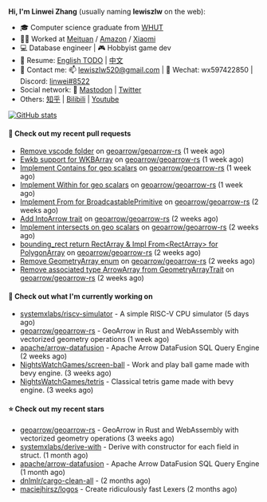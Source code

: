 **Hi, I'm Linwei Zhang** (usually naming **lewiszlw** on the web):
- 🎓 Computer science graduate from [WHUT](https://en.wikipedia.org/wiki/Wuhan_University_of_Technology)
- 👨‍💻 Worked at [Meituan](https://about.meituan.com/home) / [Amazon](https://www.amazon.com/) / [Xiaomi](https://www.mi.com/)
- 💻 Database engineer | 🎮 Hobbyist game dev
- 📄 Resume: [English TODO](https://github.com/lewiszlw/lewiszlw/blob/main/Resume_EN.md) | [中文](https://github.com/lewiszlw/lewiszlw/blob/main/Resume_CN.md)
- 📱 Contact me: 📫 [lewiszlw520@gmail.com](mailto:lewiszlw520@gmail.com) | 💬 Wechat: wx597422850 | Discord: [linwei#8522](http://discordapp.com/users/891664307035713576)
- Social network: 🦣 [Mastodon](https://mastodon.world/@lewiszlw) | [Twitter](https://twitter.com/lewiszlw)
- Others: [知乎](https://www.zhihu.com/people/tian-qian-zhu-wu-ya) | [Bilibili](https://space.bilibili.com/43876861) | [Youtube](https://www.youtube.com/channel/UCnvri1tqAjxsp9nGQ63zUNw)

[![GitHub stats](https://github-readme-stats.vercel.app/api?username=lewiszlw&count_private=true&show_icons=true&theme=solarized-dark&include_all_commits=true)](https://github.com/anuraghazra/github-readme-stats)

#### 🔨 Check out my recent pull requests

- [Remove vscode folder](https://github.com/geoarrow/geoarrow-rs/pull/259) on [geoarrow/geoarrow-rs](https://github.com/geoarrow/geoarrow-rs) (1 week ago)
- [Ewkb support for WKBArray](https://github.com/geoarrow/geoarrow-rs/pull/254) on [geoarrow/geoarrow-rs](https://github.com/geoarrow/geoarrow-rs) (1 week ago)
- [Implement Contains for geo scalars](https://github.com/geoarrow/geoarrow-rs/pull/250) on [geoarrow/geoarrow-rs](https://github.com/geoarrow/geoarrow-rs) (1 week ago)
- [Implement Within for geo scalars](https://github.com/geoarrow/geoarrow-rs/pull/249) on [geoarrow/geoarrow-rs](https://github.com/geoarrow/geoarrow-rs) (1 week ago)
- [Implement From for BroadcastablePrimitive](https://github.com/geoarrow/geoarrow-rs/pull/247) on [geoarrow/geoarrow-rs](https://github.com/geoarrow/geoarrow-rs) (2 weeks ago)
- [Add IntoArrow trait](https://github.com/geoarrow/geoarrow-rs/pull/246) on [geoarrow/geoarrow-rs](https://github.com/geoarrow/geoarrow-rs) (2 weeks ago)
- [Implement intersects on geo scalars](https://github.com/geoarrow/geoarrow-rs/pull/245) on [geoarrow/geoarrow-rs](https://github.com/geoarrow/geoarrow-rs) (2 weeks ago)
- [bounding_rect return RectArray &amp; Impl From&lt;RectArray&gt; for PolygonArray](https://github.com/geoarrow/geoarrow-rs/pull/242) on [geoarrow/geoarrow-rs](https://github.com/geoarrow/geoarrow-rs) (2 weeks ago)
- [Remove GeometryArray enum](https://github.com/geoarrow/geoarrow-rs/pull/238) on [geoarrow/geoarrow-rs](https://github.com/geoarrow/geoarrow-rs) (2 weeks ago)
- [Remove associated type ArrowArray from GeometryArrayTrait](https://github.com/geoarrow/geoarrow-rs/pull/237) on [geoarrow/geoarrow-rs](https://github.com/geoarrow/geoarrow-rs) (2 weeks ago)

#### 👷 Check out what I'm currently working on

- [systemxlabs/riscv-simulator](https://github.com/systemxlabs/riscv-simulator) - A simple RISC-V CPU simulator (5 days ago)
- [geoarrow/geoarrow-rs](https://github.com/geoarrow/geoarrow-rs) - GeoArrow in Rust and WebAssembly with vectorized geometry operations (1 week ago)
- [apache/arrow-datafusion](https://github.com/apache/arrow-datafusion) - Apache Arrow DataFusion SQL Query Engine (2 weeks ago)
- [NightsWatchGames/screen-ball](https://github.com/NightsWatchGames/screen-ball) - Work and play ball game made with bevy engine. (3 weeks ago)
- [NightsWatchGames/tetris](https://github.com/NightsWatchGames/tetris) - Classical tetris game made with bevy engine. (3 weeks ago)

#### ⭐ Check out my recent stars

- [geoarrow/geoarrow-rs](https://github.com/geoarrow/geoarrow-rs) - GeoArrow in Rust and WebAssembly with vectorized geometry operations (3 weeks ago)
- [systemxlabs/derive-with](https://github.com/systemxlabs/derive-with) - Derive with constructor for each field in struct. (1 month ago)
- [apache/arrow-datafusion](https://github.com/apache/arrow-datafusion) - Apache Arrow DataFusion SQL Query Engine (1 month ago)
- [dnlmlr/cargo-clean-all](https://github.com/dnlmlr/cargo-clean-all) -  (2 months ago)
- [maciejhirsz/logos](https://github.com/maciejhirsz/logos) - Create ridiculously fast Lexers (2 months ago)
